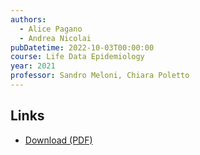 ```yaml
---
authors:
  - Alice Pagano
  - Andrea Nicolai
pubDatetime: 2022-10-03T00:00:00
course: Life Data Epidemiology
year: 2021
professor: Sandro Meloni, Chiara Poletto
---
```


## Links

- [Download (PDF)](/public/notes/Life_Data_Epidemiology_2021.pdf)
